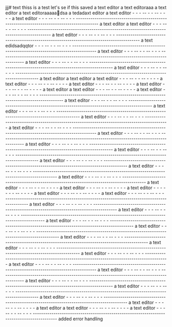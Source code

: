 jjj# text
thiss is a test let's se if this saved
a text editor
a text editoraaa
      a text editor
a text editoraaaaadsa
a tedadaxt editor
a   text editor - - - -- - - -- - - - -
      a text editor - - - -- - - -- - - - -----------------------------------------------------------------------------------------
a text editor
a text editor - - - -- - - -- - - - -----------------------------------------------------------------------------------------
a text editor - - - -- - - -- - - - -----------------------------------------------------------------------------------------
a text edidsadqqtor - - - -- - - -- - - - -----------------------------------------------------------------------------------------
a text editor - - - -- - - -- - - - -----------------------------------------------------------------------------------------
      a text editor - - - -- - - -- - - - -----------------------------------------------------------------------------------------
a text editor - - - -- - - -- - - - -----------------------------------------------------------------------------------------
a text editor
a text editor
a text editor - - - -- - - -- - - - -
a text editor - - - -- - - -- - - - -
a text editor - - - -- - - -- - - - -
a text editor - - - -- - - -- - - - -
a text    editor
a text editor - - - -- - - -- - - - -
      a text editor - - - -- - - -- - - - -----------------------------------------------------------------------------------------
a text editor - - - -- - - -- - - - -----------------------------------------------------------------------------------------
a text editor - - - -- - - -- - - - -----------------------------------------------------------------------------------------
a text editor - - - -- - - -- - - - -----------------------------------------------------------------------------------------
a text editor - - - -- - - -- - - - -----------------------------------------------------------------------------------------
a text editor - - - -- - - -- - - - -----------------------------------------------------------------------------------------
a text editor - - - -- - - -- - - - -----------------------------------------------------------------------------------------
a text editor - - - -- - - -- - - - -----------------------------------------------------------------------------------------
a text editor - - - -- - - -- - - - -----------------------------------------------------------------------------------------
a text editor - - - -- - - -- - - - -----------------------------------------------------------------------------------------
a text editor - - - -- - - -- - - - -----------------------------------------------------------------------------------------
a text editor - - - -- - - -- - - - -
a text editor - - - -- - - -- - - - -
a text editor - - - -- - - -- - - - -
a text editor - - - -- - - -- - - - -
a text editor - - - -- - - -- - - - -----------------------------------------------------------------------------------------
a text editor - - - -- - - -- - - - -----------------------------------------------------------------------------------------
a text editor - - - -- - - -- - - - -----------------------------------------------------------------------------------------
a text editor - - - -- - - -- - - - -----------------------------------------------------------------------------------------
a text editor - - - -- - - -- - - - -----------------------------------------------------------------------------------------
a text editor - - - -- - - -- - - - -----------------------------------------------------------------------------------------
a text editor - - - -- - - -- - - - -----------------------------------------------------------------------------------------
a text editor - - - -- - - -- - - - -----------------------------------------------------------------------------------------
a text editor - - - -- - - -- - - - -----------------------------------------------------------------------------------------
a text editor - - - -- - - -- - - - -----------------------------------------------------------------------------------------
a text editor - - - -- - - -- - - - -----------------------------------------------------------------------------------------
a text editor - - - -- - - -- - - - -----------------------------------------------------------------------------------------
a text editor - - - -- - - -- - - - -----------------------------------------------------------------------------------------
a text editor - - - -- - - -- - - - -
a text editor
a text editor - - - -- - - -- - - - -
a text editor - - - -- - - -- - - - -----------------------------------------------------------------------------------------
added error handling
